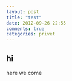 ```yaml
---
layout: post
title: "test"
date: 2012-09-26 22:55
comments: true
categories: privet 
---
```


hi
--
here we come

